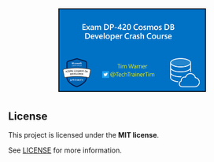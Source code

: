 <h1 align="center">
  <a href="https://github.com/timothywarner/dp420">
    <!-- Please provide path to your logo here -->
    <img src="docs/images/cover.png" alt="Logo" width="300" />
  </a>
</h1>

## License

This project is licensed under the **MIT license**.

See [LICENSE](LICENSE) for more information.